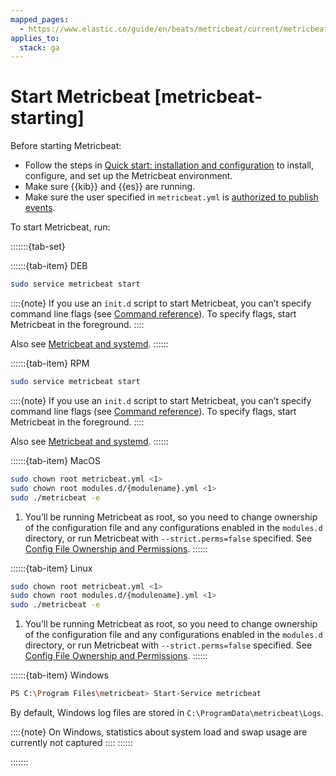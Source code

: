 ```yaml
---
mapped_pages:
  - https://www.elastic.co/guide/en/beats/metricbeat/current/metricbeat-starting.html
applies_to:
  stack: ga
---
```


# Start Metricbeat [metricbeat-starting]

Before starting Metricbeat:

* Follow the steps in [Quick start: installation and configuration](/reference/metricbeat/metricbeat-installation-configuration.md) to install, configure, and set up the Metricbeat environment.
* Make sure {{kib}} and {{es}} are running.
* Make sure the user specified in `metricbeat.yml` is [authorized to publish events](/reference/metricbeat/privileges-to-publish-events.md).

To start Metricbeat, run:

:::::::{tab-set}

::::::{tab-item} DEB
```sh
sudo service metricbeat start
```

::::{note}
If you use an `init.d` script to start Metricbeat, you can’t specify command line flags (see [Command reference](/reference/metricbeat/command-line-options.md)). To specify flags, start Metricbeat in the foreground.
::::


Also see [Metricbeat and systemd](/reference/metricbeat/running-with-systemd.md).
::::::

::::::{tab-item} RPM
```sh
sudo service metricbeat start
```

::::{note}
If you use an `init.d` script to start Metricbeat, you can’t specify command line flags (see [Command reference](/reference/metricbeat/command-line-options.md)). To specify flags, start Metricbeat in the foreground.
::::


Also see [Metricbeat and systemd](/reference/metricbeat/running-with-systemd.md).
::::::

::::::{tab-item} MacOS
```sh
sudo chown root metricbeat.yml <1>
sudo chown root modules.d/{modulename}.yml <1>
sudo ./metricbeat -e
```

1. You’ll be running Metricbeat as root, so you need to change ownership of the configuration file and any configurations enabled in the `modules.d` directory, or run Metricbeat with `--strict.perms=false` specified. See [Config File Ownership and Permissions](/reference/libbeat/config-file-permissions.md).
::::::

::::::{tab-item} Linux
```sh
sudo chown root metricbeat.yml <1>
sudo chown root modules.d/{modulename}.yml <1>
sudo ./metricbeat -e
```

1. You’ll be running Metricbeat as root, so you need to change ownership of the configuration file and any configurations enabled in the `modules.d` directory, or run Metricbeat with `--strict.perms=false` specified. See [Config File Ownership and Permissions](/reference/libbeat/config-file-permissions.md).
::::::

::::::{tab-item} Windows
```sh
PS C:\Program Files\metricbeat> Start-Service metricbeat
```

By default, Windows log files are stored in `C:\ProgramData\metricbeat\Logs`.

::::{note}
On Windows, statistics about system load and swap usage are currently not captured
::::
::::::

:::::::
